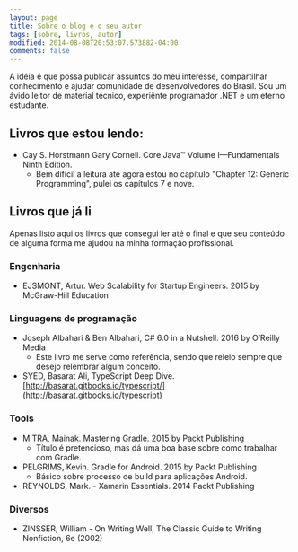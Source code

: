 ```yaml
---
layout: page
title: Sobre o blog e o seu autor
tags: [sobre, livros, autor]
modified: 2014-08-08T20:53:07.573882-04:00
comments: false
---
```


A idéia é que possa publicar assuntos do meu interesse, compartilhar conhecimento e ajudar comunidade de desenvolvedores do Brasil. Sou um ávido leitor de material técnico, experiênte programador .NET e um eterno estudante.

## Livros que estou lendo:

* Cay S. Horstmann Gary Cornell. Core Java™ Volume I—Fundamentals Ninth Edition.
    - Bem difícil a leitura até agora estou no capítulo "Chapter 12: Generic Programming", pulei os capítulos 7 e nove.
<!-- PARR, Terence, The Definitive ANTLR 4 Reference. 2012 The Pragmatic Programmers, LLC.-->

## Livros que já li

Apenas listo aqui os livros que consegui ler até o final e que seu conteúdo de alguma forma me ajudou na minha formação profissional.

### Engenharia

* EJSMONT, Artur. Web Scalability for Startup Engineers. 2015 by McGraw-Hill Education

### Linguagens de programação

* Joseph Albahari & Ben Albahari, C# 6.0 in a Nutshell.  2016 by O’Reilly Media
    - Este livro me serve como referência, sendo que releio sempre que desejo relembrar algum conceito.
* SYED, Basarat Ali, TypeScript Deep Dive. [http://basarat.gitbooks.io/typescript/](http://basarat.gitbooks.io/typescript)

### Tools

* MITRA, Mainak. Mastering Gradle. 2015 by Packt Publishing
    - Título é pretencioso, mas dá uma boa base sobre como trabalhar com Gradle.
* PELGRIMS, Kevin. Gradle for Android. 2015 by Packt Publishing
    - Básico sobre processo de build para aplicações Android.
* REYNOLDS, Mark. - Xamarin Essentials.  2014 Packt Publishing

### Diversos

* ZINSSER, William - On Writing Well, The Classic Guide to Writing Nonfiction, 6e (2002)


